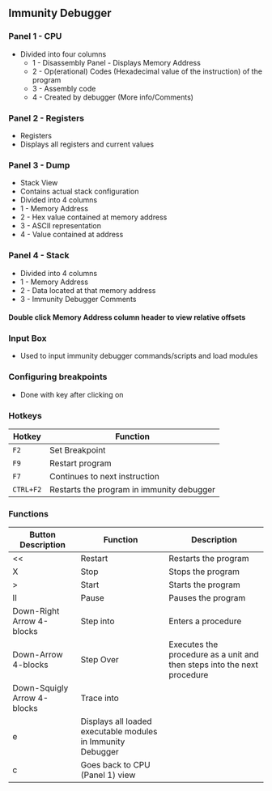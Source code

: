 ## Immunity Debugger

### Panel 1 - CPU
 - Divided into four columns
   - 1 - Disassembly Panel - Displays Memory Address
   - 2 - Op(erational) Codes (Hexadecimal value of the instruction) of the program
   - 3 - Assembly code
   - 4 - Created by debugger (More info/Comments)
   
### Panel 2 - Registers
 - Registers
  - Displays all registers and current values

### Panel 3 - Dump
 - Stack View
  - Contains actual stack configuration
 - Divided into 4 columns
  - 1 - Memory Address
  - 2 - Hex value contained at memory address
  - 3 - ASCII representation
  - 4 - Value contained at address

### Panel 4 - Stack
 - Divided into 4 columns
  - 1 - Memory Address
  - 2 - Data located at that memory address
  - 3 - Immunity Debugger Comments

#### Double click Memory Address column header to view relative offsets

### Input Box
 - Used to input immunity debugger commands/scripts and load modules

### Configuring breakpoints
 - Done with <F2> key after clicking on 
 
### Hotkeys

|Hotkey|Function|
|---|---|
|```F2```|Set Breakpoint|
|```F9```|Restart program|
|```F7```|Continues to next instruction|
|```CTRL+F2```|Restarts the program in immunity debugger|
 
### Functions

|Button Description|Function|Description|
|---|---|---|
|<<|Restart|Restarts the program|
|X|Stop|Stops the program|
|>|Start|Starts the program|
|II|Pause|Pauses the program|
|Down-Right Arrow 4-blocks|Step into|Enters a procedure|
|Down-Arrow 4-blocks|Step Over|Executes the procedure as a unit and then steps into the next procedure|
|Down-Squigly Arrow 4-blocks|Trace into|
|e|Displays all loaded executable modules in Immunity Debugger||
|c|Goes back to CPU (Panel 1) view||
